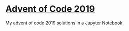 # [Advent of Code 2019](http://adventofcode.com/2019)

My advent of code 2019 solutions in a [Jupyter Notebook](solutions.ipynb).
